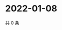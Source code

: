 # 2022-01-08

共 0 条

<!-- BEGIN WEIBO -->
<!-- 最后更新时间 Sat Jan 08 2022 07:12:28 GMT+0800 (China Standard Time) -->

<!-- END WEIBO -->
